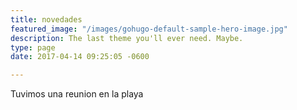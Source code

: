 ```yaml
---
title: novedades
featured_image: "/images/gohugo-default-sample-hero-image.jpg"
description: The last theme you'll ever need. Maybe.
type: page
date: 2017-04-14 09:25:05 -0600

---
```

Tuvimos una reunion en la playa